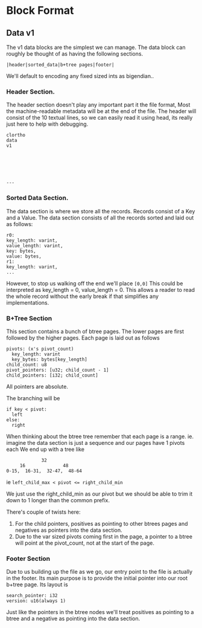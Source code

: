 # Block Format

## Data v1
The v1 data blocks are the simplest we can manage.
The data block can roughly be thought of as having the following sections.

```
|header|sorted_data|b+tree pages|footer|
```

We'll default to encoding any fixed sized ints as bigendian..

### Header Section.
The header section doesn't play any important part it the file format,
Most the machine-readable metadata will be at the end of the file.
The header will consist of the 10 textual lines, so we can easily read it
using head, its really just here to help with debugging.
```
clortho
data
v1






---
```

### Sorted Data Section.
The data section is where we store all the records.
Records consist of a Key and a Value.
The data section consists of all the records sorted and laid out as follows:
```
r0:
key_length: varint,
value_length: varint,
key: bytes,
value: bytes,
r1:
key_length: varint,
...
```

However, to stop us walking off the end we'll place `[0,0]`
This could be interpreted as key_length = 0, value_length = 0.
This allows a reader to read the whole record without the early break if
that simplifies any implementations.

### B+Tree Section
This section contains a bunch of btree pages.
The lower pages are first followed by the higher pages.
Each page is laid out as follows
```
pivots: (x's pivot_count)
  key_length: varint
  key_bytes: bytes[key_length]
child_count: u8
pivot_pointers: [u32; child_count - 1]
child_pointers: [i32; child_count]
```

All pointers are absolute.

The branching will be
```
if key < pivot:
  left
else:
  right
```

When thinking about the btree tree remember that each page is a range.
ie. imagine the data section is just a sequence and our pages have 1 pivots each
We end up with a tree like
```
             32
     16              48
0-15,  16-31,  32-47,  48-64
```

ie
`left_child_max < pivot <= right_child_min`

We just use the right_child_min as our pivot but we should be able to trim it down
to 1 longer than the common prefix.

There's couple of twists here:
1. For the child pointers, positives as pointing to other btrees pages
and negatives as pointers into the data section.
2. Due to the var sized pivots coming first in the page, a pointer to a btree will point at the pivot_count, not at the
start of the page.


### Footer Section
Due to us building up the file as we go, our entry point to the file is actually in the footer.
Its main purpose is to provide the initial pointer into our root b+tree page.
Its layout is
```
search_pointer: i32
version: u16(always 1)
```

Just like the pointers in the btree nodes
we'll treat positives as pointing to a btree and a negative as pointing into the data section.
